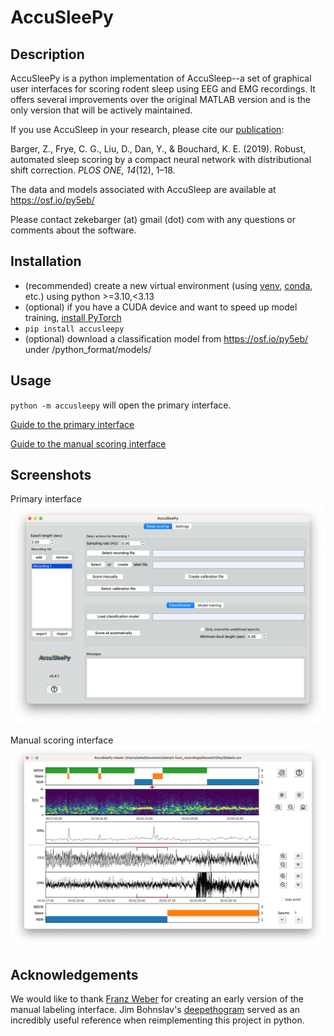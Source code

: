 # AccuSleePy

## Description

AccuSleePy is a python implementation of AccuSleep--a set of graphical user interfaces for scoring rodent
sleep using EEG and EMG recordings. It offers several improvements over the original MATLAB version
and is the only version that will be actively maintained.

If you use AccuSleep in your research, please cite our
[publication](https://journals.plos.org/plosone/article?id=10.1371/journal.pone.0224642):

Barger, Z., Frye, C. G., Liu, D., Dan, Y., & Bouchard, K. E. (2019). Robust, automated sleep scoring by a compact neural network with distributional shift correction. *PLOS ONE, 14*(12), 1–18.

The data and models associated with AccuSleep are available at https://osf.io/py5eb/

Please contact zekebarger (at) gmail (dot) com with any questions or comments about the software.

## Installation

- (recommended) create a new virtual environment (using
[venv](https://docs.python.org/3/library/venv.html),
[conda](https://docs.conda.io/projects/conda/en/latest/user-guide/tasks/manage-environments.html),
etc.) using python >=3.10,<3.13
- (optional) if you have a CUDA device and want to speed up model training, [install PyTorch](https://pytorch.org/)
- `pip install accusleepy`
- (optional) download a classification model from https://osf.io/py5eb/ under /python_format/models/

## Usage

`python -m accusleepy` will open the primary interface.

[Guide to the primary interface](accusleepy/gui/text/main_guide.md)

[Guide to the manual scoring interface](accusleepy/gui/text/manual_scoring_guide.md)

## Screenshots
Primary interface
![AccuSleePy primary interface](accusleepy/gui/images/primary_window.png)

Manual scoring interface
![AccuSleePy manual scoring interface](accusleepy/gui/images/viewer_window.png)

## Acknowledgements

We would like to thank [Franz Weber](https://www.med.upenn.edu/weberlab/) for creating an
early version of the manual labeling interface.
Jim Bohnslav's [deepethogram](https://github.com/jbohnslav/deepethogram) served as an
incredibly useful reference when reimplementing this project in python.
